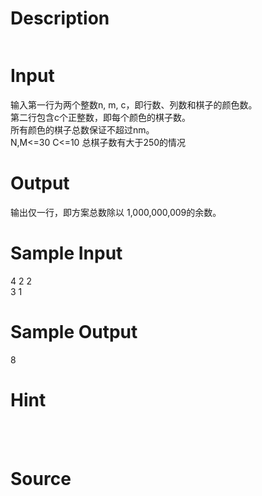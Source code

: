 
# Description

<div class="content"><p><img alt="" src="source/bzoj/3294/img/aHR0cHM6Ly9seWRzeS5jb20vSnVkZ2VPbmxpbmUvdXBsb2FkLzIwMTMwOS9mZi5qcGc=.jpg"/></p>
<p></p></div>

# Input

<div class="content"><div>
<div>输入第一行为两个整数n, m, c，即行数、列数和棋子的颜色数。</div>
<div>第二行包含c个正整数，即每个颜色的棋子数。</div>
<div>所有颜色的棋子总数保证不超过nm。</div>
<div>N,M&lt;=30 C&lt;=10 总棋子数有大于250的情况</div>
</div>
<div></div>
<p></p></div>

# Output

<div class="content"><p class="MsoNormal" style="margin: 0cm 0cm 0pt">输出仅一行，即方案总数除以 1,000,000,009的余数。</p></div>

# Sample Input

<div class="content"><span class="sampledata">4 2 2<br/>
3 1</span></div>

# Sample Output

<div class="content"><span class="sampledata">8</span></div>

# Hint

<div class="content"><p></p><p class="MsoNormal" style="margin: 0cm 0cm 0pt"><span lang="EN-US"><br clear="all" style="page-break-before: always; mso-special-character: line-break"/><br/>
</span></p><p></p></div>

# Source

<div class="content"><p><a href="problemset.php?search="></a></p></div>

